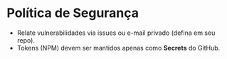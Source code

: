 
# Política de Segurança

- Relate vulnerabilidades via issues ou e-mail privado (defina em seu repo).
- Tokens (NPM) devem ser mantidos apenas como **Secrets** do GitHub.
